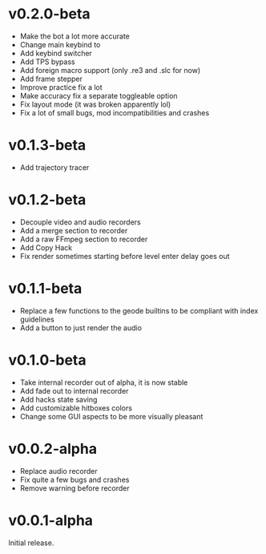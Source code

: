 
# v0.2.0-beta

- Make the bot a lot more accurate
- Change main keybind to <Right Shift>
- Add keybind switcher
- Add TPS bypass
- Add foreign macro support (only .re3 and .slc for now)
- Add frame stepper
- Improve practice fix a lot
- Make accuracy fix a separate toggleable option
- Fix layout mode (it was broken apparently lol)
- Fix a lot of small bugs, mod incompatibilities and crashes

# v0.1.3-beta

- Add trajectory tracer

# v0.1.2-beta

- Decouple video and audio recorders
- Add a merge section to recorder
- Add a raw FFmpeg section to recorder
- Add Copy Hack
- Fix render sometimes starting before level enter delay goes out

# v0.1.1-beta

- Replace a few functions to the geode builtins to be compliant with index
  guidelines
- Add a button to just render the audio

# v0.1.0-beta

- Take internal recorder out of alpha, it is now stable
- Add fade out to internal recorder
- Add hacks state saving
- Add customizable hitboxes colors
- Change some GUI aspects to be more visually pleasant

# v0.0.2-alpha

- Replace audio recorder
- Fix quite a few bugs and crashes
- Remove warning before recorder

# v0.0.1-alpha

Initial release.
